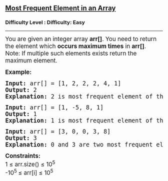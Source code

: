 <h2><a href="https://www.geeksforgeeks.org/problems/most-frequent-element-in-an-array/1">Most Frequent Element in an Array</a></h2><h3>Difficulty Level : Difficulty: Easy</h3><hr><div class="problems_problem_content__Xm_eO"><p><span style="font-size: 14pt;">You are given an integer array <strong>arr[]</strong>. You need to return the element which <strong>occurs maximum times</strong> in <strong>arr[]</strong>.</span><br><span style="font-size: 14pt;">Note: If multiple such elements exists return the maximum element.</span></p>
<p><span style="font-size: 14pt;"><strong>Example:&nbsp;</strong></span></p>
<pre><span style="font-size: 14pt;"><strong>Input:</strong> arr[] = [1, 2, 2, 2, 4, 1]<br><strong>Output: </strong>2<br><strong>Explanation: </strong>2 is most frequent element of this array with 3 occurrences.</span></pre>
<pre><span style="font-size: 14pt;"><strong>Input:</strong> arr[] = [1, -5, 8, 1]<br><strong>Output: </strong>1<br><strong>Explanation: </strong>1 is most frequent element of this array with 2 occurrences.</span></pre>
<pre><span style="font-size: 14pt;"><strong>Input:</strong> arr[] = [3, 0, 0, 3, 8]</span><br><span style="font-size: 14pt;"><strong>Output: </strong>3</span><br><span style="font-size: 14pt;"><strong>Explanation: </strong>0 and 3 are two most frequent elements of this array. 3 is the maximum, so 3 is the answer.</span></pre>
<p><span style="font-size: 14pt;"><strong>Constraints:</strong><strong><br></strong>1 ≤ arr.size() ≤ 10<sup>5</sup></span><br><span style="font-size: 14pt;">-10<sup>5 </sup>≤ arr[i] ≤ 10<sup>5</sup></span></p></div>